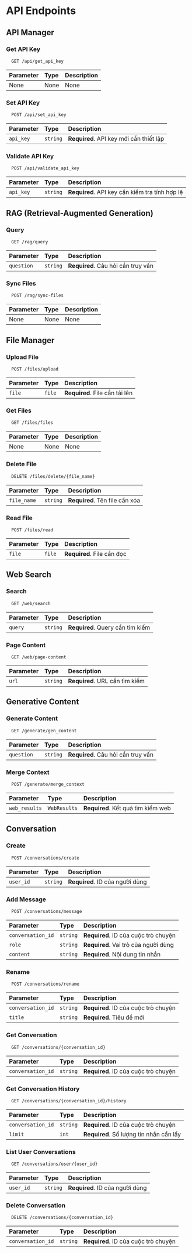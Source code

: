 # API Endpoints

## API Manager

### Get API Key
```http
  GET /api/get_api_key
```

| Parameter | Type     | Description                |
| :-------- | :------- | :------------------------- |
| None | None | None |

### Set API Key
```http
  POST /api/set_api_key
```

| Parameter | Type     | Description                |
| :-------- | :------- | :------------------------- |
| `api_key` | `string` | **Required**. API key mới cần thiết lập |

### Validate API Key
```http
  POST /api/validate_api_key
```

| Parameter | Type     | Description                |
| :-------- | :------- | :------------------------- |
| `api_key` | `string` | **Required**. API key cần kiểm tra tính hợp lệ |

## RAG (Retrieval-Augmented Generation)

### Query
```http
  GET /rag/query
```

| Parameter | Type     | Description                |
| :-------- | :------- | :------------------------- |
| `question` | `string` | **Required**. Câu hỏi cần truy vấn |

### Sync Files
```http
  POST /rag/sync-files
```

| Parameter | Type     | Description                |
| :-------- | :------- | :------------------------- |
| None | None | None |

## File Manager

### Upload File
```http
  POST /files/upload
```

| Parameter | Type     | Description                |
| :-------- | :------- | :------------------------- |
| `file` | `file` | **Required**. File cần tải lên |

### Get Files
```http
  GET /files/files
```

| Parameter | Type     | Description                |
| :-------- | :------- | :------------------------- |
| None | None | None |

### Delete File
```http
  DELETE /files/delete/{file_name}
```

| Parameter | Type     | Description                |
| :-------- | :------- | :------------------------- |
| `file_name` | `string` | **Required**. Tên file cần xóa |

### Read File
```http
  POST /files/read
```

| Parameter | Type     | Description                |
| :-------- | :------- | :------------------------- |
| `file` | `file` | **Required**. File cần đọc |

## Web Search

### Search
```http
  GET /web/search
```

| Parameter | Type     | Description                |
| :-------- | :------- | :------------------------- |
| `query` | `string` | **Required**. Query cần tìm kiếm |

### Page Content
```http
  GET /web/page-content
```

| Parameter | Type     | Description                |
| :-------- | :------- | :------------------------- |
| `url` | `string` | **Required**. URL cần tìm kiếm |

## Generative Content

### Generate Content
```http
  GET /generate/gen_content
```

| Parameter | Type     | Description                |
| :-------- | :------- | :------------------------- |
| `question` | `string` | **Required**. Câu hỏi cần truy vấn |

### Merge Context
```http
  POST /generate/merge_context
```

| Parameter | Type     | Description                |
| :-------- | :------- | :------------------------- |
| `web_results` | `WebResults` | **Required**. Kết quả tìm kiếm web |

## Conversation

### Create
```http
  POST /conversations/create
```

| Parameter | Type     | Description                |
| :-------- | :------- | :------------------------- |
| `user_id` | `string` | **Required**. ID của người dùng |

### Add Message
```http
  POST /conversations/message
```

| Parameter | Type     | Description                |
| :-------- | :------- | :------------------------- |
| `conversation_id` | `string` | **Required**. ID của cuộc trò chuyện |
| `role` | `string` | **Required**. Vai trò của người dùng |
| `content` | `string` | **Required**. Nội dung tin nhắn |

### Rename
```http
  POST /conversations/rename
```

| Parameter | Type     | Description                |
| :-------- | :------- | :------------------------- |
| `conversation_id` | `string` | **Required**. ID của cuộc trò chuyện |
| `title` | `string` | **Required**. Tiêu đề mới |

### Get Conversation
```http
  GET /conversations/{conversation_id}
```

| Parameter | Type     | Description                |
| :-------- | :------- | :------------------------- |
| `conversation_id` | `string` | **Required**. ID của cuộc trò chuyện |

### Get Conversation History
```http
  GET /conversations/{conversation_id}/history
```

| Parameter | Type     | Description                |
| :-------- | :------- | :------------------------- |
| `conversation_id` | `string` | **Required**. ID của cuộc trò chuyện |
| `limit` | `int` | **Required**. Số lượng tin nhắn cần lấy |

### List User Conversations
```http
  GET /conversations/user/{user_id}
```

| Parameter | Type     | Description                |
| :-------- | :------- | :------------------------- |
| `user_id` | `string` | **Required**. ID của người dùng |

### Delete Conversation
```http
  DELETE /conversations/{conversation_id}
```

| Parameter | Type     | Description                |
| :-------- | :------- | :------------------------- |
| `conversation_id` | `string` | **Required**. ID của cuộc trò chuyện |